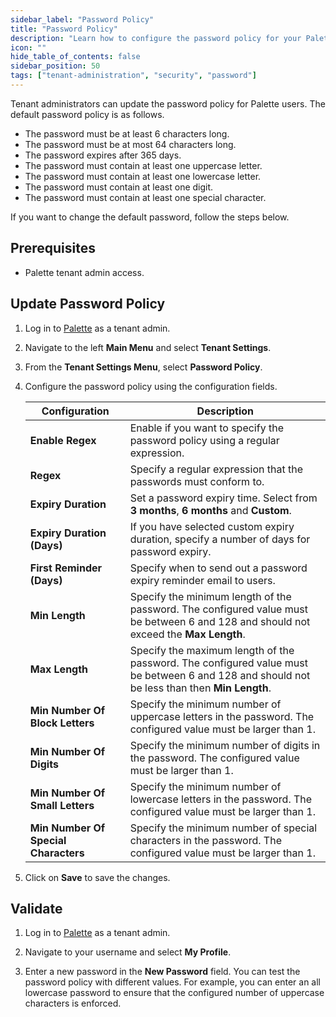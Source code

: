 ```yaml
---
sidebar_label: "Password Policy"
title: "Password Policy"
description: "Learn how to configure the password policy for your Palette tenant."
icon: ""
hide_table_of_contents: false
sidebar_position: 50
tags: ["tenant-administration", "security", "password"]
---
```


Tenant administrators can update the password policy for Palette users. The default password policy is as follows.

- The password must be at least 6 characters long.
- The password must be at most 64 characters long.
- The password expires after 365 days.
- The password must contain at least one uppercase letter.
- The password must contain at least one lowercase letter.
- The password must contain at least one digit.
- The password must contain at least one special character.

If you want to change the default password, follow the steps below.

## Prerequisites

- Palette tenant admin access.

## Update Password Policy

1. Log in to [Palette](https://console.spectrocloud.com) as a tenant admin.

2. Navigate to the left **Main Menu** and select **Tenant Settings**.

3. From the **Tenant Settings Menu**, select **Password Policy**.

4. Configure the password policy using the configuration fields.

   | **Configuration**                    | **Description**                                                                                                                             |
   | ------------------------------------ | ------------------------------------------------------------------------------------------------------------------------------------------- |
   | **Enable Regex**                     | Enable if you want to specify the password policy using a regular expression.                                                               |
   | **Regex**                            | Specify a regular expression that the passwords must conform to.                                                                            |
   | **Expiry Duration**                  | Set a password expiry time. Select from **3 months**, **6 months** and **Custom**.                                                          |
   | **Expiry Duration (Days)**           | If you have selected custom expiry duration, specify a number of days for password expiry.                                                  |
   | **First Reminder (Days)**            | Specify when to send out a password expiry reminder email to users.                                                                         |
   | **Min Length**                       | Specify the minimum length of the password. The configured value must be between 6 and 128 and should not exceed the **Max Length**.        |
   | **Max Length**                       | Specify the maximum length of the password. The configured value must be between 6 and 128 and should not be less than then **Min Length**. |
   | **Min Number Of Block Letters**      | Specify the minimum number of uppercase letters in the password. The configured value must be larger than 1.                                |
   | **Min Number Of Digits**             | Specify the minimum number of digits in the password. The configured value must be larger than 1.                                           |
   | **Min Number Of Small Letters**      | Specify the minimum number of lowercase letters in the password. The configured value must be larger than 1.                                |
   | **Min Number Of Special Characters** | Specify the minimum number of special characters in the password. The configured value must be larger than 1.                               |

5. Click on **Save** to save the changes.

## Validate

1. Log in to [Palette](https://console.spectrocloud.com) as a tenant admin.

2. Navigate to your username and select **My Profile**.

3. Enter a new password in the **New Password** field. You can test the password policy with different values. For
   example, you can enter an all lowercase password to ensure that the configured number of uppercase characters is
   enforced.
